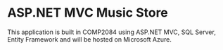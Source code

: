 <h1>ASP.NET MVC Music Store</h1>

<p>This application is built in COMP2084 using ASP.NET MVC, SQL Server, Entity Framework
and will be hosted on Microsoft Azure.</p>